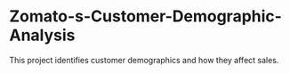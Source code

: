 # Zomato-s-Customer-Demographic-Analysis
This project identifies customer demographics and how they affect sales. 
